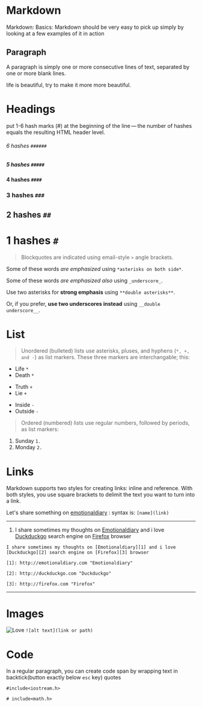 
# Markdown
Markdown: Basics: Markdown should be very easy to pick up simply by looking at a few examples of it in action

Paragraph
---------
A paragraph is simply one or more consecutive lines of text, separated by one or more blank lines.

life is beautiful, try to make it more more beautiful.

Headings
========
put 1-6 hash marks (#) at the beginning of the line — the number of hashes equals the resulting HTML header level.

###### 6 hashes `######`
##### 5 hashes `#####`
#### 4 hashes `####`
### 3 hashes `###`
## 2 hashes `##`
# 1 hashes `#`

> Blockquotes are indicated using email-style `>` angle brackets.

Some of these words *are emphasized* using `*asterisks on both side*`.

Some of these words _are emphasized also_ using `_underscore_`.

Use two asterisks for **strong emphasis** using `**double asterisks**`.

Or, if you prefer, __use two underscores instead__ using `__double underscore__`.

# List
> Unordered (bulleted) lists use asterisks, pluses, and hyphens (`*, +, and -`) as list markers. These three markers are interchangable; this:

* Life `*`
* Death `*`

+ Truth `+`
+ Lie `+`

- Inside `-`
- Outside `-`

> Ordered (numbered) lists use regular numbers, followed by periods, as list markers:

1. Sunday `1. `
2. Monday `2. `

# Links
Markdown supports two styles for creating links: inline and reference. With both styles, you use square brackets to delimit the text you want to turn into a link.

Let's share something on [emotionaldiary](http://emotionaldiary.com) : syntax is: `[name](link)`

------------------------------------------------------------------------------------------------------------------------

1. I share sometimes my thoughts on [Emotionaldiary][1] and i love [Duckduckgo][2] search engine on [Firefox][3] browser

[1]: http://emotionaldiary.com "Emotionaldiary"
[2]: http://duckduckgo.com "Duckduckgo"
[3]: http://firefox.com "Firefox"

`I share sometimes my thoughts on [Emotionaldiary][1] and i love [Duckduckgo][2] search engine on [Firefox][3] browser`


`[1]: http://emotionaldiary.com "Emotionaldiary"`

`[2]: http://duckduckgo.com "Duckduckgo"`

`[3]: http://firefox.com "Firefox"`

---------------------------------------------------------------------------------------------------------------------------

# Images

![Love](https://cdn.pixabay.com/photo/2017/10/31/20/57/hands-2906458_960_720.jpg)
`![alt text](link or path)`

# Code

In a regular paragraph, you can create code span by wrapping text in backtick(button exactly below `esc` key) quotes

` #include<iostream.h> `

` # include<math.h> `
